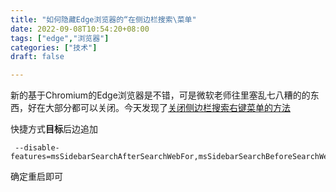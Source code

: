 ```yaml
---
title: "如何隐藏Edge浏览器的“在侧边栏搜索\菜单"
date: 2022-09-08T10:54:20+08:00
tags: ["edge","浏览器"]
categories: ["技术"]
draft: false

---
```

新的基于Chromium的Edge浏览器是不错，可是微软老师往里塞乱七八糟的的东西，好在大部分都可以关闭。今天发现了[关闭侧边栏搜索右键菜单的方法](https://www.reddit.com/r/edge/comments/ncrbbm/comment/gya3ukg/)

快捷方式**目标**后边追加

```
 --disable-features=msSidebarSearchAfterSearchWebFor,msSidebarSearchBeforeSearchWebFor
```
确定重启即可
